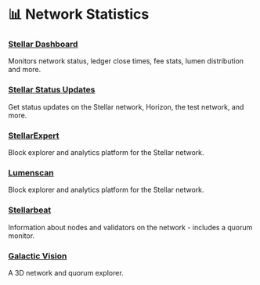 # 📊 Network Statistics

### [Stellar Dashboard](https://dashboard.stellar.org/) 

Monitors network status, ledger close times, fee stats, lumen distribution and more.

### [Stellar Status Updates](https://status.stellar.org/) 

Get status updates on the Stellar network, Horizon, the test network, and more.

### [StellarExpert](https://stellar.expert/explorer/public/)

Block explorer and analytics platform for the Stellar network.

### [Lumenscan](https://lumenscan.io/) 

Block explorer and analytics platform for the Stellar network.

### [Stellarbeat](https://stellarbeat.io/) 

Information about nodes and validators on the network - includes a quorum monitor.

### [Galactic Vision](http://galactic.vision) 

A 3D network and quorum explorer.


